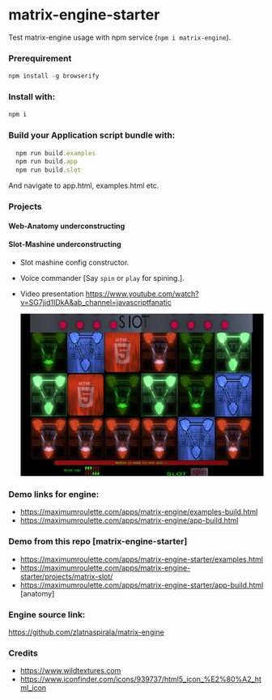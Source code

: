 
# matrix-engine-starter
 Test matrix-engine usage with npm service (`npm i matrix-engine`).

### Prerequirement
```js
npm install -g browserify
```

### Install with:
```js
npm i
```

### Build your Application script bundle with:
```js
  npm run build.examples
  npm run build.app
  npm run build.slot
```

And navigate to app.html, examples.html etc.


### Projects

#### Web-Anatomy underconstructing


#### Slot-Mashine underconstructing

 - Slot mashine config constructor.
 - Voice commander [Say `spin` or `play` for spining.].


 - Video presentation
   https://www.youtube.com/watch?v=SG7jid1IDkA&ab_channel=javascriptfanatic

   ![matrix-slot](https://github.com/zlatnaspirala/matrix-engine-starter/blob/main/non-project/slot.png)



### Demo links for engine:

 - https://maximumroulette.com/apps/matrix-engine/examples-build.html
 - https://maximumroulette.com/apps/matrix-engine/app-build.html

### Demo from this repo [matrix-engine-starter]
 - https://maximumroulette.com/apps/matrix-engine-starter/examples.html
 - https://maximumroulette.com/apps/matrix-engine-starter/projects/matrix-slot/
 - https://maximumroulette.com/apps/matrix-engine-starter/app-build.html [anatomy]


### Engine source link:
https://github.com/zlatnaspirala/matrix-engine


### Credits

 - https://www.wildtextures.com
 - https://www.iconfinder.com/icons/939737/html5_icon_%E2%80%A2_html_icon
